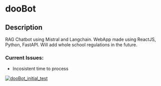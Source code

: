# **dooBot**

## Description
RAG Chatbot using Mistral and Langchain. WebApp made using ReactJS, Python, FastAPI. Will add whole school regulations in the future.

### Current Issues:
- Incosistent time to process

[![dooBot_initial_test](http://img.youtube.com/vi/gAkcMbAetVQ/0.jpg)](http://www.youtube.com/watch?v=gAkcMbAetVQ "dooBot initial test")
